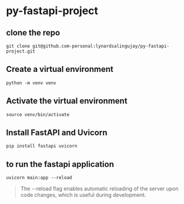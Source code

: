 # py-fastapi-project

## clone the repo

`git clone git@github.com-personal:lynardsalingujay/py-fastapi-project.git`

## Create a virtual environment

`python -m venv venv`

## Activate the virtual environment

`source venv/bin/activate`

## Install FastAPI and Uvicorn

`pip install fastapi uvicorn`

## to run the fastapi application

`uvicorn main:app --reload`
> The --reload flag enables automatic reloading of the server upon code changes, which is useful during development.
